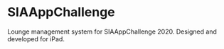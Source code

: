 # SIAAppChallenge

Lounge management system for SIAAppChallenge 2020. Designed and developed for iPad.
